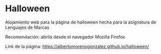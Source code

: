 # Halloween

Alojamiento web para la página de halloween hecha para la asignatura de Lenguajes de Marcas

Recomendación: abrila desde el navegador Mozilla Firefox

Link de la página: https://albertomorenogonzalez.github.io/halloween/
